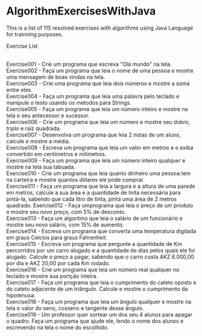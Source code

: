 # AlgorithmExercisesWithJava
This is a list of 115 resolved exercises with algorithms using Java Language for trainning purposes.

Exercise List <br><br>

Exercise001 - Crie um programa que escreva "Olá mundo" na tela.<br>
Exercise002 - Faça um programa que leia o nome de uma pessoa e mostre uma mensagem de boas vindas na tela.<br>
Exercise003 - Crie uma programa que leia dois números e mostre a soma entre eles.<br>
Exercise004 - Faça um programa que leia uma palavra pelo teclado e manipule o testo usando os metodos para Strings.<br>
Exercise005 - Faça um programa que leia um número inteiro e mostre na tela o seu antecessor e sucessor.<br>
Exercise006 - Crie um programa que leia um número e mostre seu dobro, triplo e raíz quadrada.<br>
Exercise007 - Desenvolva um programa que leia 2 notas de um aluno, calcule e mostre a média.<br>
Exercise008 - Escreva um programa que leia um valor em metros e o exiba convertido em centímetros e milímetros.<br>
Exercise009 - Faça um programa que leia um número inteiro qualquer e mostre na tela sua tabuada.<br>
Exercise010 - Crie um programa que leia quanto dinheiro uma pessoa tem na carteira e mostre quantos dólares ele pode comprar.<br>
Exercise011 - Faça um programa que leia a largura e a altura de uma parede em metros, calcule a sua área e a quantidade de tinta necessária para pintá-la, sabendo que cada litro de tinta, pinta uma área de 2 metros quadrado.
Exercise012 - Faça umprograma que leia o preço de um produto e mostre seu novo preço, com 5% de desconto.<br>
Exercise013 - Faça um algoritmo que leia o salário de um funcionário e mostre seu novo salário, com 15% de aumento.<br>
Exercise014 - Escreva um programa que converta uma temperatura digitada em graus Celcios para graus Fahrenheit.<br>
Exercise015 - Escreva um programa que pergunte a quantidade de Km percorridos por um carro alugado e a quantidade de dias pelos quais ele foi alugado. Calcule o preço a pagar, sabendo que o carro custa AKZ 6.000,00 por dia e AKZ 20,00 por cada Km rodado.<br>
Exercise016 - Crie um programa que leia um número real qualquer no teclado e mostre sua portção inteira.<br>
Exercise017 - Faça um programa que leia o cumprimento do cateto oposto e do cateto adjacente de um triângulo. Calcule e mostre o cumprimento da hipotenusa.<br>
Exercise018 - Faça um programa que leia um ângulo qualquer e mostre na tela o valor do seno, cosseno e tangente desse ângulo.<br>
Exercise019 - Um professor quer sortear um dos seu 4 alunos para apagar o quadro. Faça um programa que ajude ele, lendo o nome dos alunos e escrevendo na tela o nome do escolhido.
